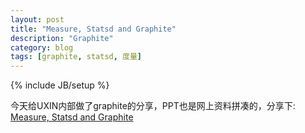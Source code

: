 ```yaml
---
layout: post
title: "Measure, Statsd and Graphite"
description: "Graphite"
category: blog
tags: [graphite, statsd, 度量]
---
```

{% include JB/setup %}

今天给UXIN内部做了graphite的分享，PPT也是网上资料拼凑的，分享下: [Measure, Statsd and Graphite](http://pan.baidu.com/s/1dDfBYaH)
